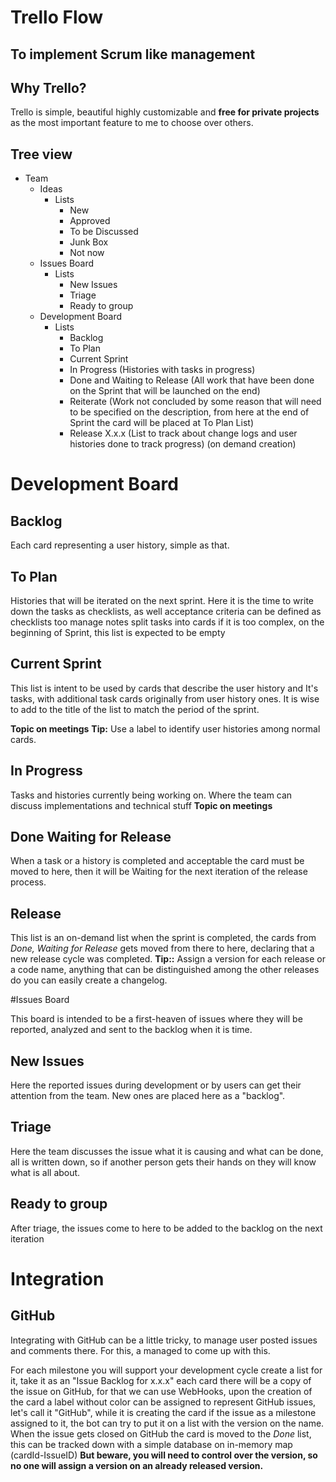 # Trello Flow
## To implement Scrum like management

Why Trello?
---

Trello is simple, beautiful highly customizable and **free for private projects** as the most important feature to me to choose over others.

 Tree view
---
  - Team
    - Ideas
      - Lists
        - New
        - Approved
        - To be Discussed
        - Junk Box
        - Not now
    - Issues Board
        - Lists
          - New Issues
          - Triage
          - Ready to group
    - Development Board
      - Lists
        - Backlog
        - To Plan
        - Current Sprint
        - In Progress (Histories with tasks in progress)
        - Done and Waiting to Release (All work that have been done on the Sprint that will be launched on the end)
        - Reiterate (Work not concluded by some reason that will need to be specified on the description, from here at the end of Sprint the card will be placed at To Plan List)
        - Release X.x.x (List to track about change logs and user histories done to track progress) (on demand creation)


# Development Board

Backlog
---

Each card representing a user history, simple as that.

To Plan
---

Histories that will be iterated on the next sprint.
Here it is the time to write down the tasks as checklists, as well acceptance criteria can be defined as checklists too
manage notes split tasks into cards if it is too complex,
on the beginning of Sprint, this list is expected to be empty

Current Sprint
---
This list is intent to be used by cards that describe the user history and
It's tasks, with additional task cards originally from user history ones.
It is wise to add to the title of the list to match the period of the sprint.

**Topic on meetings**
**Tip:**  Use a label to identify user histories among normal cards.


In Progress
---

Tasks and histories currently being working on.
Where the team can discuss implementations and technical stuff
**Topic on meetings**

Done Waiting for Release
---

When a task or a history is completed and acceptable the card must be moved to here, then it will be Waiting for the  next iteration of the release process.

Release
---

This list is an on-demand list when the sprint is completed, the cards from *Done, Waiting for Release* gets moved from there to here, declaring that a new release cycle was completed. **Tip::** Assign a version for each release or a code name, anything that can be distinguished among the other releases do you can easily create a changelog.

#Issues Board

This board is intended to be a first-heaven of issues where they will be
reported, analyzed and sent to the backlog when it is time.

New Issues
---

Here the reported issues during development or by users can get their attention from the team. New ones are placed here as a "backlog".

Triage
---

Here the team discusses the issue what it is causing and what can be done, all is written down, so if another person gets their hands on they will know what is all about.

Ready to group
---

After triage, the issues come to here to be added to the backlog on the next iteration



# Integration
## GitHub

Integrating with GitHub can be a little tricky, to manage user posted issues and comments there. For this, a managed to come up with this.

For each milestone you will support your development cycle create a list for it, take it as an "Issue Backlog for x.x.x" each card there will be a copy of the issue on GitHub, for that we can use WebHooks, upon the creation of the card a label without color can be assigned to represent GitHub issues, let's call it "GitHub", while it is creating the card if the issue as a milestone assigned to it, the bot can try to put it on a list with the version on the name. When the issue gets closed on GitHub the card is moved to the *Done* list, this can be tracked down with a simple database on in-memory map (cardId-IssueID)
**But beware, you will need to control over the version, so no one will assign a version on an already released version.**
